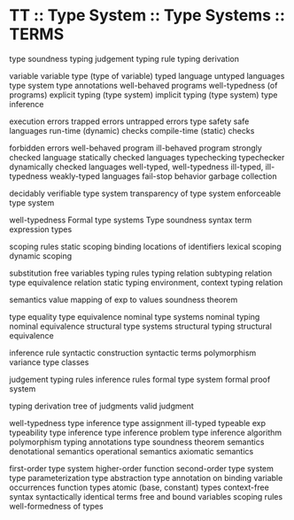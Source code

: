 # TT :: Type System :: Type Systems :: TERMS

type soundness
typing judgement
typing rule
typing derivation

variable
variable type (type of variable)
typed language
untyped languages
type system
type annotations
well-behaved programs
well-typedness (of programs)
explicit typing (type system)
implicit typing (type system)
type inference

execution errors
trapped errors
untrapped errors
type safety
safe languages
run-time (dynamic) checks
compile-time (static) checks

forbidden errors
well-behaved program
ill-behaved program
strongly checked language
statically checked languages
typechecking
typechecker
dynamically checked languages
well-typed, well-typedness
ill-typed, ill-typedness
weakly-typed languages
fail-stop behavior
garbage collection

decidably verifiable type system
transparency of type system
enforceable type system

well-typedness
Formal type systems
Type soundness
syntax
term
expression
types

scoping rules
static scoping
binding locations of identifiers
lexical scoping
dynamic scoping

substitution
free variables
typing rules
typing relation
subtyping relation
type equivalence relation
static typing environment, context
typing relation

semantics
value
mapping of exp to values
soundness theorem

type equality
type equivalence
nominal type systems
nominal typing
nominal equivalence
structural type systems
structural typing
structural equivalence

inference rule
syntactic construction
syntactic terms
polymorphism
variance
type classes

judgement
typing rules
inference rules
formal type system
formal proof system

typing derivation
tree of judgments
valid judgment

well-typedness
type inference
type assignment
ill-typed
typeable exp
typeability
type inference
type inference problem
type inference algorithm
polymorphism
typing annotations
type soundness theorem
semantics
denotational semantics
operational semantics
axiomatic semantics

first-order type system
  higher-order function
second-order type system
  type parameterization
  type abstraction
type annotation on
binding variable occurrences
function types
atomic (base, constant) types
context-free syntax
syntactically identical terms
free and bound variables
scoping rules
well-formedness of types

